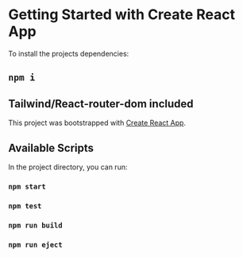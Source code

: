 # Getting Started with Create React App

To install the projects dependencies:
## `npm i`

## Tailwind/React-router-dom included

This project was bootstrapped with [Create React App](https://github.com/facebook/create-react-app).

## Available Scripts

In the project directory, you can run:

### `npm start`
### `npm test`
### `npm run build`
### `npm run eject`


